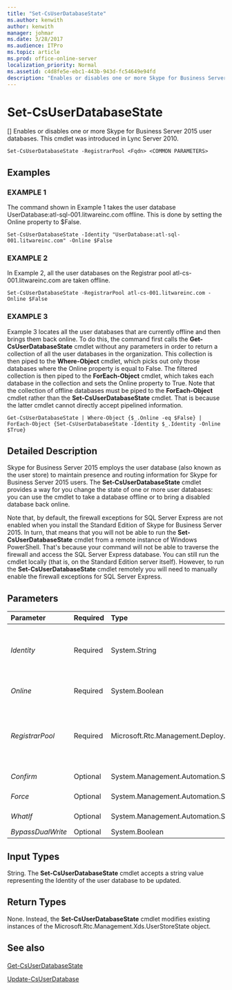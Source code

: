 ```yaml
---
title: "Set-CsUserDatabaseState"
ms.author: kenwith
author: kenwith
manager: johmar
ms.date: 3/28/2017
ms.audience: ITPro
ms.topic: article
ms.prod: office-online-server
localization_priority: Normal
ms.assetid: c4d8fe5e-ebc1-443b-943d-fc54649e94fd
description: "Enables or disables one or more Skype for Business Server 2015 user databases. This cmdlet was introduced in Lync Server 2010."
---
```


# Set-CsUserDatabaseState
[]
Enables or disables one or more Skype for Business Server 2015 user databases. This cmdlet was introduced in Lync Server 2010.
  
```
Set-CsUserDatabaseState -RegistrarPool <Fqdn> <COMMON PARAMETERS>

```

## Examples

### EXAMPLE 1

The command shown in Example 1 takes the user database UserDatabase:atl-sql-001.litwareinc.com offline. This is done by setting the Online property to $False.
  
```
Set-CsUserDatabaseState -Identity "UserDatabase:atl-sql-001.litwareinc.com" -Online $False
```

### EXAMPLE 2

In Example 2, all the user databases on the Registrar pool atl-cs-001.litwareinc.com are taken offline.
  
```
Set-CsUserDatabaseState -RegistrarPool atl-cs-001.litwareinc.com -Online $False
```

### EXAMPLE 3

Example 3 locates all the user databases that are currently offline and then brings them back online. To do this, the command first calls the **Get-CsUserDatabaseState** cmdlet without any parameters in order to return a collection of all the user databases in the organization. This collection is then piped to the **Where-Object** cmdlet, which picks out only those databases where the Online property is equal to False. The filtered collection is then piped to the **ForEach-Object** cmdlet, which takes each database in the collection and sets the Online property to True. Note that the collection of offline databases must be piped to the **ForEach-Object** cmdlet rather than the **Set-CsUserDatabaseState** cmdlet. That is because the latter cmdlet cannot directly accept pipelined information.
  
```
Get-CsUserDatabaseState | Where-Object {$_.Online -eq $False} | ForEach-Object {Set-CsUserDatabaseState -Identity $_.Identity -Online $True}
```

## Detailed Description

Skype for Business Server 2015 employs the user database (also known as the user store) to maintain presence and routing information for Skype for Business Server 2015 users. The **Set-CsUserDatabaseState** cmdlet provides a way for you change the state of one or more user databases: you can use the cmdlet to take a database offline or to bring a disabled database back online.
  
Note that, by default, the firewall exceptions for SQL Server Express are not enabled when you install the Standard Edition of Skype for Business Server 2015. In turn, that means that you will not be able to run the **Set-CsUserDatabaseState** cmdlet from a remote instance of Windows PowerShell. That's because your command will not be able to traverse the firewall and access the SQL Server Express database. You can still run the cmdlet locally (that is, on the Standard Edition server itself). However, to run the **Set-CsUserDatabaseState** cmdlet remotely you will need to manually enable the firewall exceptions for SQL Server Express.
  
## Parameters

|**Parameter**|**Required**|**Type**|**Description**|
|:-----|:-----|:-----|:-----|
| _Identity_ <br/> |Required  <br/> |System.String  <br/> |Unique identifier of the user database whose online status is to be modified. For example:  <br/>  `-Identity "UserDatabase:atl-sql-001.litwareinc.com"` <br/> You cannot use both Identity and RegistrarPool in the same command, nor can you use wildcards with either parameter.  <br/> |
| _Online_ <br/> |Required  <br/> |System.Boolean  <br/> |When set to True ($True), makes a database available online. When set to False ($False), takes a database offline.  <br/> |
| _RegistrarPool_ <br/> |Required  <br/> |Microsoft.Rtc.Management.Deploy.Fqdn  <br/> |Fully qualified domain name (FQDN) of the Registrar pool hosting the user databases whose online status is to be modified. For example:  <br/>  `-RegistrarPool atl-cs-001.litwareinc.com` <br/> You cannot use both -Identity and -RegistrarPool in the same command, nor can you use wildcards with either parameter.  <br/> |
| _Confirm_ <br/> |Optional  <br/> |System.Management.Automation.SwitchParameter  <br/> |Prompts you for confirmation before executing the command.  <br/> |
| _Force_ <br/> |Optional  <br/> |System.Management.Automation.SwitchParameter  <br/> |Suppresses the display of any non-fatal error message that might arise when running the command.  <br/> |
| _WhatIf_ <br/> |Optional  <br/> |System.Management.Automation.SwitchParameter  <br/> |Describes what would happen if you executed the command without actually executing the command.  <br/> |
| _BypassDualWrite_ <br/> |Optional  <br/> |System.Boolean  <br/> |PARAMVALUE: $true | $false  <br/> |
   
## Input Types

String. The **Set-CsUserDatabaseState** cmdlet accepts a string value representing the Identity of the user database to be updated.
  
## Return Types

None. Instead, the **Set-CsUserDatabaseState** cmdlet modifies existing instances of the Microsoft.Rtc.Management.Xds.UserStoreState object.
  
## See also

#### 

[Get-CsUserDatabaseState](get-csuserdatabasestate.md)
  
[Update-CsUserDatabase](update-csuserdatabase.md)

